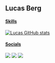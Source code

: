 ## Lucas Berg
 <div>
  <a href="https://github.com/bergolho">
</div>

#### Skills
![Lucas GitHub stats](https://github-readme-stats.vercel.app/api?username=anuraghazra&show_icons=true&theme=vue-dark)

#### Socials
<div> 
  <a href = "mailto:berg@ice.ufjf.br"><img src="https://img.shields.io/badge/-Gmail-%23333?style=for-the-badge&logo=gmail&logoColor=white" target="_blank"></a>
  <a href="https://www.linkedin.com/in/lucas-arantes-berg-997547a2" target="_blank"><img src="https://img.shields.io/badge/-LinkedIn-%230077B5?style=for-the-badge&logo=linkedin&logoColor=white" target="_blank"></a>
  <a href="https://www.instagram.com/lucasberg37" target="_blank"><img src="https://img.shields.io/badge/-Instagram-%23E4405F?style=for-the-badge&logo=instagram&logoColor=white" target="_blank"></a>
</div>
